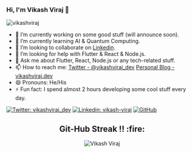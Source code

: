 ### Hi, I'm Vikash Viraj 👋

<p align="left"> <img src="https://komarev.com/ghpvc/?username=vikashviraj&label=Views&color=blue&style=plastic" alt="vikashviraj" /> </p>

- 🔭 I’m currently working on some good stuff (will announce soon).
- 🌱 I’m currently learning AI & Quantum Computing.
- 👯 I’m looking to collaborate on [Linkedin](https://linkedin.com/in/vikash-viraj).
- 🤔 I’m looking for help with Flutter & React & Node.js.
- 💬 Ask me about Flutter, React, Node.js or any tech-related stuff.
- 📫 How to reach me: [Twitter - @vikashviraj_dev](https://twitter.com/vikashviraj_dev) [Personal Blog - vikashviraj.dev](https://vikashviraj.dev)
- 😄 Pronouns: He/His
- ⚡ Fun fact: I spend almost 2 hours developing some cool stuff every day.

[![Twitter: vikashviraj_dev](https://img.shields.io/twitter/follow/vikashviraj_dev?style=social)](https://twitter.com/vikashviraj_dev)
[![Linkedin: vikash-viraj](https://img.shields.io/badge/-vikashviraj-blue?style=flat-square&logo=Linkedin&logoColor=white&link=https://www.linkedin.com/in/vikash-viraj/)](https://www.linkedin.com/in/vikash-viraj/)
[![GitHub](https://img.shields.io/github/followers/vikashviraj?label=follow&style=social)](https://github.com/vikashviraj)


<h2 align="center">Git-Hub Streak !! :fire:</h2> 
<p  align="center">
<img align="Center" src="https://github-readme-streak-stats.herokuapp.com/?user=vikashviraj&)" alt="Vikash Viraj" />
</p>

</div>
